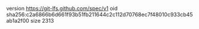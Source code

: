 version https://git-lfs.github.com/spec/v1
oid sha256:c2a6866b6d661f93b51fb211644c2c112d70768ec7f48010c933cb45ab1a2f00
size 2313
